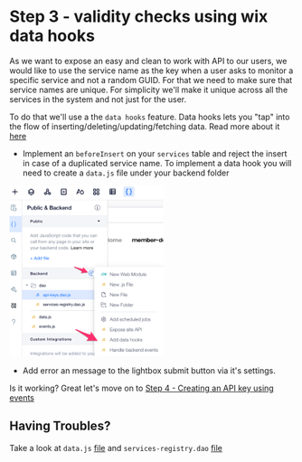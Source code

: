 # Step 3 - validity checks using wix data hooks

As we want to expose an easy and clean to work with API to our users, we would like to use the service name as the key when a user asks to monitor a specific service and not a random GUID. For that we need to make sure that service names are unique. For simplicity we'll make it unique across all the services in the system and not just for the user.

To do that we'll use a the `data hooks` feature. Data hooks lets you "tap" into the flow of inserting/deleting/updating/fetching data. Read more about it [here](https://www.wix.com/velo/reference/wix-data/hooks)

* Implement an `beforeInsert` on your `services` table and reject the insert in case of a duplicated service name. To implement a data hook you will need to create a `data.js` file under your backend folder

![data hooks](assets/hooks.png)


* Add error an message to the lightbox submit button via it's settings.

Is it working? Great let's move on to [Step 4 - Creating an API key using events](step4.md)


## Having Troubles?

Take a look at `data.js` [file](https://gist.github.com/ofirdagan/6d54522a379bf7becf7f394e642a3694) and  `services-registry.dao` [file](https://gist.github.com/ofirdagan/1d8925f054689c022a8af9b8688b2b17)
